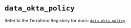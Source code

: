 # `data_okta_policy`

Refer to the Terraform Registory for docs: [`data_okta_policy`](https://registry.terraform.io/providers/okta/okta/4.2.0/docs/data-sources/policy).
